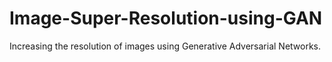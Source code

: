 # Image-Super-Resolution-using-GAN
Increasing the resolution of images using Generative Adversarial Networks.
